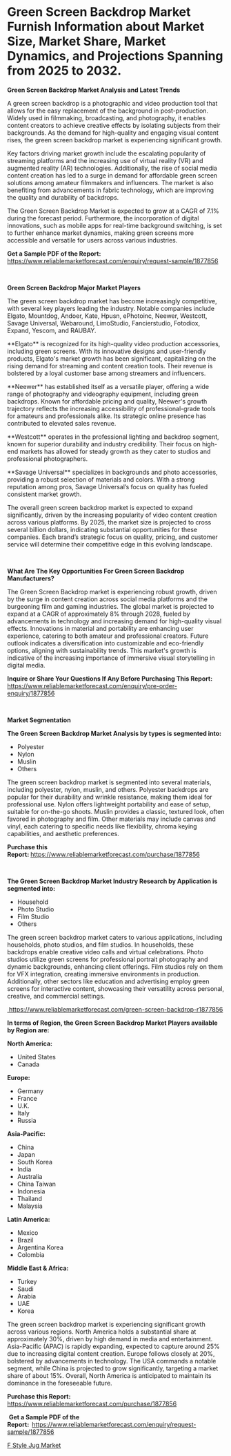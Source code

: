<p><h1>Green Screen Backdrop Market Furnish Information about Market Size, Market Share, Market Dynamics, and Projections Spanning from 2025 to 2032.</h1></p><p><strong>Green Screen Backdrop Market Analysis and Latest Trends</strong></p>
<p><p>A green screen backdrop is a photographic and video production tool that allows for the easy replacement of the background in post-production. Widely used in filmmaking, broadcasting, and photography, it enables content creators to achieve creative effects by isolating subjects from their backgrounds. As the demand for high-quality and engaging visual content rises, the green screen backdrop market is experiencing significant growth.</p><p>Key factors driving market growth include the escalating popularity of streaming platforms and the increasing use of virtual reality (VR) and augmented reality (AR) technologies. Additionally, the rise of social media content creation has led to a surge in demand for affordable green screen solutions among amateur filmmakers and influencers. The market is also benefiting from advancements in fabric technology, which are improving the quality and durability of backdrops.</p><p>The Green Screen Backdrop Market is expected to grow at a CAGR of 7.1% during the forecast period. Furthermore, the incorporation of digital innovations, such as mobile apps for real-time background switching, is set to further enhance market dynamics, making green screens more accessible and versatile for users across various industries.</p></p>
<p><strong>Get a Sample PDF of the Report:&nbsp;</strong> <a href="https://www.reliablemarketforecast.com/enquiry/request-sample/1877856?utm_campaign=2253&utm_medium=2&utm_source=Github&utm_content=ia&utm_term=08022025&utm_id=green-screen-backdrop">https://www.reliablemarketforecast.com/enquiry/request-sample/1877856</a></p>
<p>&nbsp;</p>
<p><strong>Green Screen Backdrop Major Market Players</strong></p>
<p><p>The green screen backdrop market has become increasingly competitive, with several key players leading the industry. Notable companies include Elgato, Mountdog, Andoer, Kate, Hpusn, ePhotoinc, Neewer, Westcott, Savage Universal, Webaround, LimoStudio, Fancierstudio, Fotodiox, Expand, Yescom, and RAUBAY.</p><p>**Elgato** is recognized for its high-quality video production accessories, including green screens. With its innovative designs and user-friendly products, Elgato's market growth has been significant, capitalizing on the rising demand for streaming and content creation tools. Their revenue is bolstered by a loyal customer base among streamers and influencers.</p><p>**Neewer** has established itself as a versatile player, offering a wide range of photography and videography equipment, including green backdrops. Known for affordable pricing and quality, Neewer's growth trajectory reflects the increasing accessibility of professional-grade tools for amateurs and professionals alike. Its strategic online presence has contributed to elevated sales revenue.</p><p>**Westcott** operates in the professional lighting and backdrop segment, known for superior durability and industry credibility. Their focus on high-end markets has allowed for steady growth as they cater to studios and professional photographers.</p><p>**Savage Universal** specializes in backgrounds and photo accessories, providing a robust selection of materials and colors. With a strong reputation among pros, Savage Universal’s focus on quality has fueled consistent market growth.</p><p>The overall green screen backdrop market is expected to expand significantly, driven by the increasing popularity of video content creation across various platforms. By 2025, the market size is projected to cross several billion dollars, indicating substantial opportunities for these companies. Each brand’s strategic focus on quality, pricing, and customer service will determine their competitive edge in this evolving landscape.</p></p>
<p>&nbsp;</p>
<p><strong>What Are The Key Opportunities For Green Screen Backdrop Manufacturers?</strong></p>
<p><p>The Green Screen Backdrop market is experiencing robust growth, driven by the surge in content creation across social media platforms and the burgeoning film and gaming industries. The global market is projected to expand at a CAGR of approximately 8% through 2028, fueled by advancements in technology and increasing demand for high-quality visual effects. Innovations in material and portability are enhancing user experience, catering to both amateur and professional creators. Future outlook indicates a diversification into customizable and eco-friendly options, aligning with sustainability trends. This market's growth is indicative of the increasing importance of immersive visual storytelling in digital media.</p></p>
<p><strong>Inquire or Share Your Questions If Any Before Purchasing This Report:</strong> <a href="https://www.reliablemarketforecast.com/enquiry/pre-order-enquiry/1877856?utm_campaign=2253&utm_medium=2&utm_source=Github&utm_content=ia&utm_term=08022025&utm_id=green-screen-backdrop">https://www.reliablemarketforecast.com/enquiry/pre-order-enquiry/1877856</a></p>
<p>&nbsp;</p>
<p><strong>Market Segmentation</strong></p>
<p><strong>The Green Screen Backdrop Market Analysis by types is segmented into:</strong></p>
<p><ul><li>Polyester</li><li>Nylon</li><li>Muslin</li><li>Others</li></ul></p>
<p><p>The green screen backdrop market is segmented into several materials, including polyester, nylon, muslin, and others. Polyester backdrops are popular for their durability and wrinkle resistance, making them ideal for professional use. Nylon offers lightweight portability and ease of setup, suitable for on-the-go shoots. Muslin provides a classic, textured look, often favored in photography and film. Other materials may include canvas and vinyl, each catering to specific needs like flexibility, chroma keying capabilities, and aesthetic preferences.</p></p>
<p><strong>Purchase this Report:&nbsp;</strong><a href="https://www.reliablemarketforecast.com/purchase/1877856?utm_campaign=2253&utm_medium=2&utm_source=Github&utm_content=ia&utm_term=08022025&utm_id=green-screen-backdrop">https://www.reliablemarketforecast.com/purchase/1877856</a></p>
<p>&nbsp;</p>
<p><strong>The Green Screen Backdrop Market Industry Research by Application is segmented into:</strong></p>
<p><ul><li>Household</li><li>Photo Studio</li><li>Film Studio</li><li>Others</li></ul></p>
<p><p>The green screen backdrop market caters to various applications, including households, photo studios, and film studios. In households, these backdrops enable creative video calls and virtual celebrations. Photo studios utilize green screens for professional portrait photography and dynamic backgrounds, enhancing client offerings. Film studios rely on them for VFX integration, creating immersive environments in production. Additionally, other sectors like education and advertising employ green screens for interactive content, showcasing their versatility across personal, creative, and commercial settings.</p></p>
<p><a href="https://www.reliablemarketforecast.com/green-screen-backdrop-r1877856?utm_campaign=2253&utm_medium=2&utm_source=Github&utm_content=ia&utm_term=08022025&utm_id=green-screen-backdrop">&nbsp;https://www.reliablemarketforecast.com/green-screen-backdrop-r1877856</a></p>
<p><strong>In terms of Region, the Green Screen Backdrop Market Players available by Region are:</strong></p>
<p>
    <p> <strong> North America: </strong>
        <ul>
            <li>United States</li>
            <li>Canada</li>
        </ul>
        </p> 
    <p> <strong> Europe: </strong>
        <ul>
            <li>Germany</li>
            <li>France</li>
            <li>U.K.</li>
            <li>Italy</li>
            <li>Russia</li>
        </ul>
        </p> 
    <p> <strong> Asia-Pacific: </strong>
        <ul>
            <li>China</li>
            <li>Japan</li>
            <li>South Korea</li>
            <li>India</li>
            <li>Australia</li>
            <li>China Taiwan</li>
            <li>Indonesia</li>
            <li>Thailand</li>
            <li>Malaysia</li>
        </ul>
        </p> 
    <p> <strong> Latin America: </strong>
        <ul>
            <li>Mexico</li>
            <li>Brazil</li>
            <li>Argentina Korea</li>
            <li>Colombia</li>
        </ul>
        </p> 
    <p> <strong> Middle East & Africa: </strong>
        <ul>
            <li>Turkey</li>
            <li>Saudi</li>
            <li>Arabia</li>
            <li>UAE</li>
            <li>Korea</li>
        </ul>
    </p>
    </p>
<p><p>The green screen backdrop market is experiencing significant growth across various regions. North America holds a substantial share at approximately 30%, driven by high demand in media and entertainment. Asia-Pacific (APAC) is rapidly expanding, expected to capture around 25% due to increasing digital content creation. Europe follows closely at 20%, bolstered by advancements in technology. The USA commands a notable segment, while China is projected to grow significantly, targeting a market share of about 15%. Overall, North America is anticipated to maintain its dominance in the foreseeable future.</p></p>
<p><strong>Purchase this Report: </strong><a href="https://www.reliablemarketforecast.com/purchase/1877856?utm_campaign=2253&utm_medium=2&utm_source=Github&utm_content=ia&utm_term=08022025&utm_id=green-screen-backdrop">https://www.reliablemarketforecast.com/purchase/1877856</a></p>
<p>&nbsp;<strong>Get a Sample PDF of the Report:&nbsp;&nbsp;</strong><a href="https://www.reliablemarketforecast.com/enquiry/request-sample/1877856?utm_campaign=2253&utm_medium=2&utm_source=Github&utm_content=ia&utm_term=08022025&utm_id=green-screen-backdrop">https://www.reliablemarketforecast.com/enquiry/request-sample/1877856</a></p>
<p><strong></strong></p>
<p><p><a href="https://github.com/risingtrista99259/Market-Research-Report-List-1/blob/main/f-style-jug-market.md?utm_campaign=2253&utm_medium=2&utm_source=Github&utm_content=ia&utm_term=08022025&utm_id=green-screen-backdrop">F Style Jug Market</a></p></p>